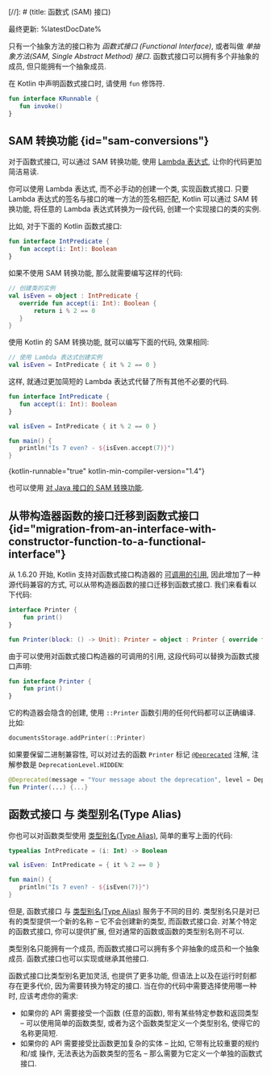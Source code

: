 [//]: # (title: 函数式 (SAM) 接口)

最终更新: %latestDocDate%

只有一个抽象方法的接口称为 _函数式接口 (Functional Interface)_, 或者叫做 _单抽象方法(SAM, Single Abstract Method) 接口_.
函数式接口可以拥有多个非抽象的成员, 但只能拥有一个抽象成员.

在 Kotlin 中声明函数式接口时, 请使用 `fun` 修饰符.

```kotlin
fun interface KRunnable {
   fun invoke()
}
```

## SAM 转换功能 {id="sam-conversions"}

对于函数式接口, 可以通过 SAM 转换功能,
使用 [Lambda 表达式](lambdas.md#lambda-expressions-and-anonymous-functions), 让你的代码更加简洁易读.

你可以使用 Lambda 表达式, 而不必手动的创建一个类, 实现函数式接口.
只要 Lambda 表达式的签名与接口的唯一方法的签名相匹配, Kotlin 可以通过 SAM 转换功能,
将任意的 Lambda 表达式转换为一段代码, 创建一个实现接口的类的实例.

比如, 对于下面的 Kotlin 函数式接口:

```kotlin
fun interface IntPredicate {
   fun accept(i: Int): Boolean
}
```

如果不使用 SAM 转换功能, 那么就需要编写这样的代码:

```kotlin
// 创建类的实例
val isEven = object : IntPredicate {
   override fun accept(i: Int): Boolean {
       return i % 2 == 0
   }
}
```

使用 Kotlin 的 SAM 转换功能, 就可以编写下面的代码, 效果相同:

```kotlin
// 使用 Lambda 表达式创建实例
val isEven = IntPredicate { it % 2 == 0 }
```

这样, 就通过更加简短的 Lambda 表达式代替了所有其他不必要的代码.

```kotlin
fun interface IntPredicate {
   fun accept(i: Int): Boolean
}

val isEven = IntPredicate { it % 2 == 0 }

fun main() {
   println("Is 7 even? - ${isEven.accept(7)}")
}
```
{kotlin-runnable="true" kotlin-min-compiler-version="1.4"}

也可以使用 [对 Java 接口的 SAM 转换功能](java-interop.md#sam-conversions).

## 从带构造器函数的接口迁移到函数式接口 {id="migration-from-an-interface-with-constructor-function-to-a-functional-interface"}

从 1.6.20 开始, Kotlin 支持对函数式接口构造器的 [可调用的引用](reflection.md#callable-references),
因此增加了一种源代码兼容的方式, 可以从带构造器函数的接口迁移到函数式接口.
我们来看看以下代码:

```kotlin
interface Printer { 
    fun print() 
}

fun Printer(block: () -> Unit): Printer = object : Printer { override fun print() = block() }
```

由于可以使用对函数式接口构造器的可调用的引用, 这段代码可以替换为函数式接口声明:

```kotlin
fun interface Printer { 
    fun print()
}
```

它的构造器会隐含的创建, 使用 `::Printer` 函数引用的任何代码都可以正确编译. 比如:

```kotlin
documentsStorage.addPrinter(::Printer)
```

如果要保留二进制兼容性, 可以对过去的函数 `Printer` 标记
[`@Deprecated`](https://kotlinlang.org/api/latest/jvm/stdlib/kotlin/-deprecated/)
注解, 注解参数是 `DeprecationLevel.HIDDEN`:

```kotlin
@Deprecated(message = "Your message about the deprecation", level = DeprecationLevel.HIDDEN)
fun Printer(...) {...}
```

## 函数式接口 与 类型别名(Type Alias)

你也可以对函数类型使用 [类型别名(Type Alias)](type-aliases.md), 简单的重写上面的代码:

```kotlin
typealias IntPredicate = (i: Int) -> Boolean

val isEven: IntPredicate = { it % 2 == 0 }

fun main() {
   println("Is 7 even? - ${isEven(7)}")
}
```

但是, 函数式接口 与 [类型别名(Type Alias)](type-aliases.md) 服务于不同的目的.
类型别名只是对已有的类型提供一个新的名称 – 它不会创建新的类型, 而函数式接口会.
对某个特定的函数式接口, 你可以提供扩展, 但对通常的函数或函数的类型别名则不可以.

类型别名只能拥有一个成员, 而函数式接口可以拥有多个非抽象的成员和一个抽象成员.
函数式接口也可以实现或继承其他接口.

函数式接口比类型别名更加灵活, 也提供了更多功能,
但语法上以及在运行时刻都存在更多代价, 因为需要转换为特定的接口.
当在你的代码中需要选择使用哪一种时, 应该考虑你的需求:
* 如果你的 API 需要接受一个函数 (任意的函数), 带有某些特定参数和返回类型
– 可以使用简单的函数类型, 或者为这个函数类型定义一个类型别名, 使得它的名称更简短.
* 如果你的 API 需要接受比函数更加复杂的实体
– 比如, 它带有比较重要的规约 和/或 操作, 无法表达为函数类型的签名
– 那么需要为它定义一个单独的函数式接口.
